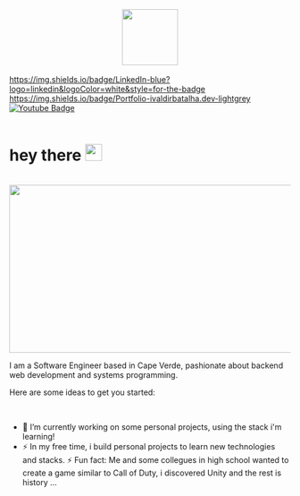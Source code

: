 <div id="header" align="center">
  <img src="https://media.giphy.com/media/M9gbBd9nbDrOTu1Mqx/giphy.gif" width="100"/>
</div>

</br>

<div id="badges">
  <a href="https://www.linkedin.com/in/ivaldir-batalha-a67952185/">
    https://img.shields.io/badge/LinkedIn-blue?logo=linkedin&logoColor=white&style=for-the-badge
  </a>
  </br>
  <a href="http://www.ivaldirbatalha.dev/">
    https://img.shields.io/badge/Portfolio-ivaldirbatalha.dev-lightgrey
  </a>
  </br>
  <a href="https://www.youtube.com/@ivaldirbatalha5436">
    <img src="https://img.shields.io/badge/YouTube-red?style=for-the-badge&logo=youtube&logoColor=white" alt="Youtube Badge"/>
  </a></br>
</div>

</br>

<img src="https://komarev.com/ghpvc/?username=ivaldir301&style=flat-square&color=blue" alt=""/>

</br>

<h1>
  hey there
  <img src="https://media.giphy.com/media/hvRJCLFzcasrR4ia7z/giphy.gif" width="30px"/>
</h1>

</br>

<div align="center">
  <img src="https://media.giphy.com/media/dWesBcTLavkZuG35MI/giphy.gif" width="600" height="300"/>
</div>

I am a Software Engineer based in Cape Verde, pashionate about backend web development and systems programming. 

Here are some ideas to get you started:

</br>

- :telescope: I’m currently working on some personal projects, using the stack i'm learning!
- :zap: In my free time, i build personal projects to learn new technologies and stacks.
⚡ Fun fact: Me and some collegues in high school wanted to create a game similar to Call of Duty, i discovered Unity and the rest is history ...
</br>

